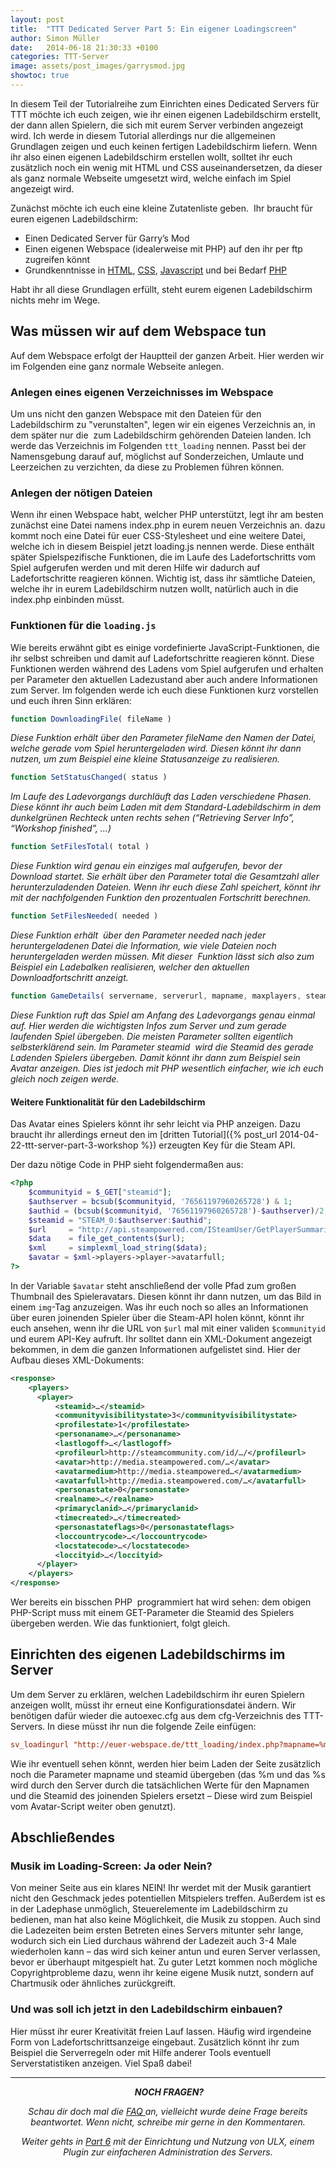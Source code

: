 ```yaml
---
layout: post
title:  "TTT Dedicated Server Part 5: Ein eigener Loadingscreen"
author: Simon Müller
date:   2014-06-18 21:30:33 +0100
categories: TTT-Server
image: assets/post_images/garrysmod.jpg
showtoc: true
---
```


In diesem Teil der Tutorialreihe zum Einrichten eines Dedicated Servers für TTT möchte ich euch zeigen, wie ihr einen eigenen Ladebildschirm erstellt, der dann allen Spielern, die sich mit eurem Server verbinden angezeigt wird. Ich werde in diesem Tutorial allerdings nur die allgemeinen Grundlagen zeigen und euch keinen fertigen Ladebildschirm liefern. Wenn ihr also einen eigenen Ladebildschirm erstellen wollt, solltet ihr euch zusätzlich noch ein wenig mit HTML und CSS auseinandersetzen, da dieser als ganz normale Webseite umgesetzt wird, welche einfach im Spiel angezeigt wird.

<!--more-->

Zunächst möchte ich euch eine kleine Zutatenliste geben.  Ihr braucht für euren eigenen Ladebildschirm:

* Einen Dedicated Server für Garry’s Mod
* Einen eigenen Webspace (idealerweise mit PHP) auf den ihr per ftp zugreifen könnt
* Grundkenntnisse in [HTML](http://wiki.selfhtml.org/wiki/Startseite), [CSS](http://www.css4you.de/), [Javascript](http://de.selfhtml.org/javascript/) und bei Bedarf [PHP](http://www.selfphp.de/)


Habt ihr all diese Grundlagen erfüllt, steht eurem eigenen Ladebildschirm nichts mehr im Wege.

## Was müssen wir auf dem Webspace tun
Auf dem Webspace erfolgt der Hauptteil der ganzen Arbeit. Hier werden wir im Folgenden eine ganz normale Webseite anlegen.

### Anlegen eines eigenen Verzeichnisses im Webspace
Um uns nicht den ganzen Webspace mit den Dateien für den Ladebildschirm zu "verunstalten", legen wir ein eigenes Verzeichnis an, in dem später nur die  zum Ladebildschirm gehörenden Dateien landen. Ich werde das Verzeichnis im Folgenden `ttt_loading` nennen. Passt bei der Namensgebung darauf auf, möglichst auf Sonderzeichen, Umlaute und Leerzeichen zu verzichten, da diese zu Problemen führen können.

### Anlegen der nötigen Dateien
Wenn ihr einen Webspace habt, welcher PHP unterstützt, legt ihr am besten zunächst eine Datei namens index.php in eurem neuen Verzeichnis an. dazu kommt noch eine Datei für euer CSS-Stylesheet und eine weitere Datei, welche ich in diesem Beispiel jetzt loading.js nennen werde. Diese enthält später Spielspezifische Funktionen, die im Laufe des Ladefortschritts vom Spiel aufgerufen werden und mit deren Hilfe wir dadurch auf Ladefortschritte reagieren können. Wichtig ist, dass ihr sämtliche Dateien, welche ihr in eurem Ladebildschirm nutzen wollt, natürlich auch in die index.php einbinden müsst.

### Funktionen für die `loading.js`
Wie bereits erwähnt gibt es einige vordefinierte JavaScript-Funktionen, die ihr selbst schreiben und damit auf Ladefortschritte reagieren könnt. Diese Funktionen werden während des Ladens vom Spiel aufgerufen und erhalten per Parameter den aktuellen Ladezustand aber auch andere Informationen zum Server. Im folgenden werde ich euch diese Funktionen kurz vorstellen und euch ihren Sinn erklären:

~~~ js
function DownloadingFile( fileName )
~~~
*Diese Funktion erhält über den Parameter fileName den Namen der Datei, welche gerade vom Spiel heruntergeladen wird. Diesen könnt ihr dann nutzen, um zum Beispiel eine kleine Statusanzeige zu realisieren.*

~~~ js
function SetStatusChanged( status )
~~~ 
*Im Laufe des Ladevorgangs durchläuft das Laden verschiedene Phasen. Diese könnt ihr auch beim Laden mit dem Standard-Ladebildschirm in dem dunkelgrünen Rechteck unten rechts sehen (“Retrieving Server Info”, “Workshop finished”, …)*

~~~ js
function SetFilesTotal( total )
~~~
*Diese Funktion wird genau ein einziges mal aufgerufen, bevor der Download startet. Sie erhält über den Parameter total die Gesamtzahl aller herunterzuladenden Dateien. Wenn ihr euch diese Zahl speichert, könnt ihr mit der nachfolgenden Funktion den prozentualen Fortschritt berechnen.*

~~~ js
function SetFilesNeeded( needed )
~~~
*Diese Funktion erhält  über den Parameter needed nach jeder heruntergeladenen Datei die Information, wie viele Dateien noch heruntergeladen werden müssen. Mit dieser  Funktion lässt sich also zum Beispiel ein Ladebalken realisieren, welcher den aktuellen Downloadfortschritt anzeigt.*

~~~ js
function GameDetails( servername, serverurl, mapname, maxplayers, steamid, gamemode )
~~~
*Diese Funktion ruft das Spiel am Anfang des Ladevorgangs genau einmal auf. Hier werden die wichtigsten Infos zum Server und zum gerade laufenden Spiel übergeben. Die meisten Parameter sollten eigentlich selbsterklärend sein. Im Parameter steamid  wird die Steamid des gerade Ladenden Spielers übergeben. Damit könnt ihr dann zum Beispiel sein Avatar anzeigen. Dies ist jedoch mit PHP wesentlich einfacher, wie ich euch gleich noch zeigen werde.*

#### Weitere Funktionalität für den Ladebildschirm
Das Avatar eines Spielers könnt ihr sehr leicht via PHP anzeigen. Dazu braucht ihr allerdings erneut den im [dritten Tutorial]({% post_url 2014-04-22-ttt-server-part-3-workshop %}) erzeugten Key für die Steam API.

Der dazu nötige Code in PHP sieht folgendermaßen aus:

~~~ php
<?php
	$communityid = $_GET["steamid"];
	$authserver = bcsub($communityid, '76561197960265728') & 1;
	$authid = (bcsub($communityid, '76561197960265728')-$authserver)/2;
	$steamid = "STEAM_0:$authserver:$authid";
	$url     = "http://api.steampowered.com/ISteamUser/GetPlayerSummaries/v0002/?key=EUERSTEAMAPIKEY&steamids=".$communityid."&format=xml";
	$data    = file_get_contents($url);
	$xml     = simplexml_load_string($data);
	$avatar = $xml->players->player->avatarfull;
?>
~~~

In der Variable `$avatar` steht anschließend der volle Pfad zum großen Thumbnail des Spieleravatars. Diesen könnt ihr dann nutzen, um das Bild in einem `img`-Tag anzuzeigen. Was ihr euch noch so alles an Informationen über euren joinenden Spieler über die Steam-API holen könnt, könnt ihr euch ansehen, wenn ihr die URL von `$url` mal mit einer validen `$communityid` und eurem API-Key aufruft. Ihr solltet dann ein XML-Dokument angezeigt bekommen, in dem die ganzen Informationen aufgelistet sind. Hier der Aufbau dieses XML-Dokuments:

~~~ xml
<response>
	<players>
	  <player>
		  <steamid>…</steamid>
		  <communityvisibilitystate>3</communityvisibilitystate>
		  <profilestate>1</profilestate>
		  <personaname>…</personaname>
		  <lastlogoff>…</lastlogoff>
		  <profileurl>http://steamcommunity.com/id/…/</profileurl>
		  <avatar>http://media.steampowered.com/…</avatar>
		  <avatarmedium>http://media.steampowered…</avatarmedium>
		  <avatarfull>http://media.steampowered.com/…</avatarfull>
		  <personastate>0</personastate>
		  <realname>…</realname>
		  <primaryclanid>…</primaryclanid>
		  <timecreated>…</timecreated>
		  <personastateflags>0</personastateflags>
		  <loccountrycode>…</loccountrycode>
		  <locstatecode>…</locstatecode>
		  <loccityid>…</loccityid>
	  </player>
	</players>
</response>
~~~

Wer bereits ein bisschen PHP  programmiert hat wird sehen: dem obigen PHP-Script muss mit einem GET-Parameter die Steamid des Spielers übergeben werden. Wie das funktioniert, folgt gleich.

## Einrichten des eigenen Ladebildschirms im Server
Um dem Server zu erklären, welchen Ladebildschirm ihr euren Spielern anzeigen wollt, müsst ihr erneut eine Konfigurationsdatei ändern. Wir benötigen dafür wieder die autoexec.cfg aus dem cfg-Verzeichnis des TTT-Servers. In diese müsst ihr nun die folgende Zeile einfügen:

~~~ conf
sv_loadingurl "http://euer-webspace.de/ttt_loading/index.php?mapname=%m&amp;steamid=%s"
~~~
Wie ihr eventuell sehen könnt, werden hier beim Laden der Seite zusätzlich noch die Parameter mapname und steamid übergeben (das %m und das %s wird durch den Server durch die tatsächlichen Werte für den Mapnamen und die Steamid des joinenden Spielers ersetzt – Diese wird zum Beispiel vom Avatar-Script weiter oben genutzt).

## Abschließendes
### Musik im Loading-Screen: Ja oder Nein?
Von meiner Seite aus ein klares NEIN! Ihr werdet mit der Musik garantiert nicht den Geschmack jedes potentiellen Mitspielers treffen. Außerdem ist es in der Ladephase unmöglich, Steuerelemente im Ladebildschirm zu bedienen, man hat also keine Möglichkeit, die Musik zu stoppen. Auch sind die Ladezeiten beim ersten Betreten eines Servers mitunter sehr lange, wodurch sich ein Lied durchaus während der Ladezeit auch 3-4 Male wiederholen kann – das wird sich keiner antun und euren Server verlassen, bevor er überhaupt mitgespielt hat. Zu guter Letzt kommen noch mögliche Copyrightprobleme dazu, wenn ihr keine eigene Musik nutzt, sondern auf Chartmusik oder ähnliches zurückgreift.

### Und was soll ich jetzt in den Ladebildschirm einbauen?
Hier müsst ihr eurer Kreativität freien Lauf lassen. Häufig wird irgendeine Form von Ladefortschrittsanzeige eingebaut. Zusätzlich könnt ihr zum Beispiel die Serverregeln oder mit Hilfe anderer Tools eventuell Serverstatistiken anzeigen. Viel Spaß dabei!


---

<p style="text-align: center;"> <em><strong>NOCH FRAGEN?</strong></em></p>
<p style="text-align: center;"><em>Schau dir doch mal die <a title="Garrys mod TTT Dedicated Server erstellen – Part 7: F.A.Q/Troubleshooting" href="https://e-smog.org/blog/garrys-mod-ttt-dedicated-server-erstellen-part-7-f-a-q/">FAQ </a>an, vielleicht wurde deine Frage bereits beantwortet. Wenn nicht, schreibe mir gerne in den Kommentaren.</em></p>
<p style="text-align: center;"><em>Weiter gehts in <a title="Garrys mod TTT Dedicated Server erstellen – Part 6: Serveradministration mit ULX und ULib" href="https://e-smog.org/blog/garrys-mod-ttt-server-erstellen-part-6-serveradministration-mit-ulx-und-ulib/">Part 6</a> mit der Einrichtung und Nutzung von ULX, einem Plugin zur einfacheren Administration des Servers.</em></p>